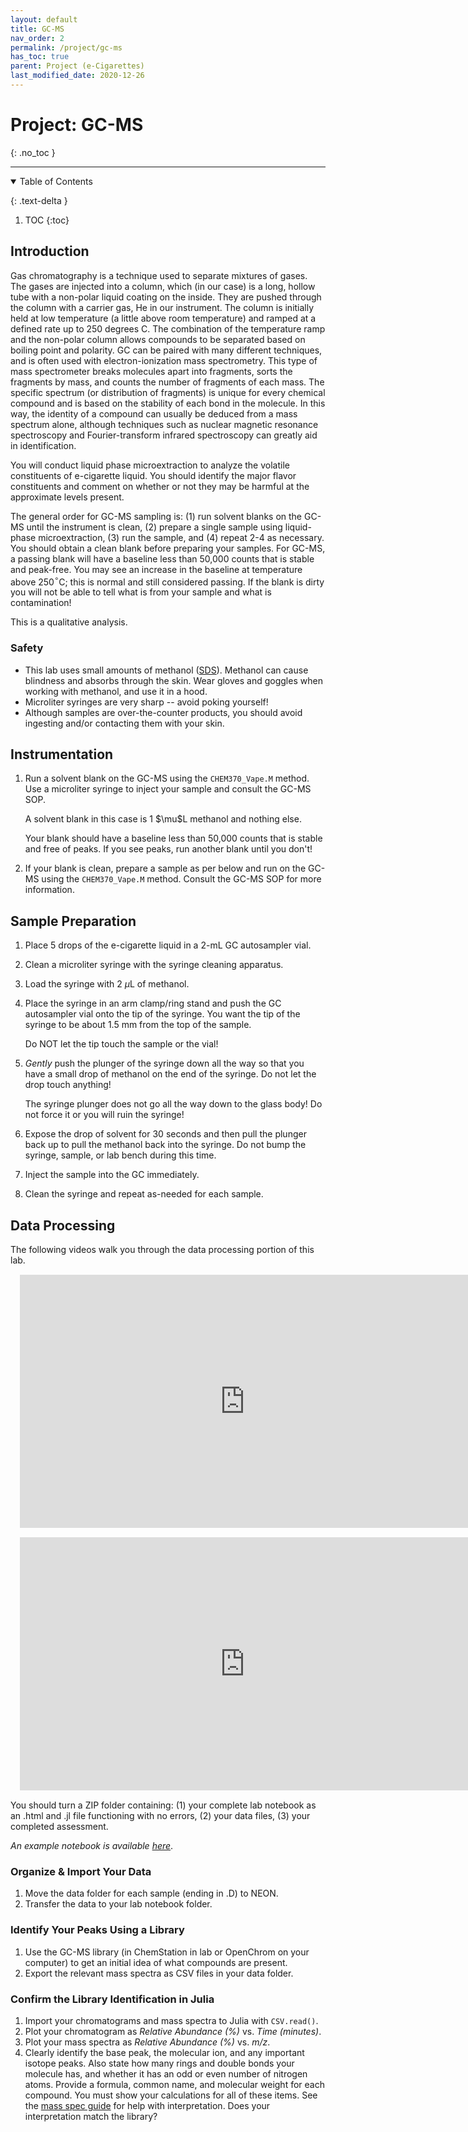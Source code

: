 ```yaml
---
layout: default
title: GC-MS
nav_order: 2
permalink: /project/gc-ms
has_toc: true
parent: Project (e-Cigarettes)
last_modified_date: 2020-12-26
---
```


# Project: GC-MS
{: .no_toc  }

----

<details open markdown="block">
  <summary>
  Table of Contents
  </summary>

  {: .text-delta }
1. TOC
{:toc}
</details>

## Introduction

Gas chromatography is a technique used to separate mixtures of gases.  The gases are injected into a column, which (in our case) is a long, hollow tube with a non-polar liquid coating on the inside.  They are pushed through the column with a carrier gas, He in our instrument.  The column is initially held at low temperature (a little above room temperature) and ramped at a defined rate up to 250 degrees C.  The combination of the temperature ramp and the non-polar column allows compounds to be separated based on boiling point and polarity.  GC can be paired with many different techniques, and is often used with electron-ionization mass spectrometry.  This type of mass spectrometer breaks molecules apart into fragments, sorts the fragments by mass, and counts the number of fragments of each mass.  The specific spectrum (or distribution of fragments) is unique for every chemical compound and is based on the stability of each bond in the molecule.  In this way, the identity of a compound can usually be deduced from a mass spectrum alone, although techniques such as nuclear magnetic resonance spectroscopy and Fourier-transform infrared spectroscopy can greatly aid in identification.

You will conduct liquid phase microextraction to analyze the volatile constituents of e-cigarette liquid.  You should identify the major flavor constituents and comment on whether or not they may be harmful at the approximate levels present.

The general order for GC-MS sampling is: (1) run solvent blanks on the GC-MS until the instrument is clean,  (2) prepare a single sample using liquid-phase microextraction, (3) run the sample, and (4) repeat 2-4 as necessary.  You should obtain a clean blank before preparing your samples.  For GC-MS, a passing blank will have a baseline less than 50,000 counts that is stable and peak-free.  You may see an increase in the baseline at temperature above 250$^{\circ}$C; this is normal and still considered passing.  If the blank is dirty you will not be able to tell what is from your sample and what is contamination!  

This is a qualitative analysis.

### Safety 

- This lab uses small amounts of methanol ([SDS](http://www.sciencelab.com/msds.php?msdsId=9927227)).  Methanol can cause blindness and absorbs through the skin.  Wear gloves and goggles when working with methanol, and use it in a hood.  
- Microliter syringes are very sharp -- avoid poking yourself!
- Although samples are over-the-counter products, you should avoid ingesting and/or contacting them with your skin.

## Instrumentation 

1. Run a solvent blank on the GC-MS using the `CHEM370_Vape.M` method.  Use a microliter syringe to inject your sample and consult the GC-MS SOP.

    <div class="tip">
      A solvent blank in this case is 1 $\mu$L methanol and nothing else.

    Your blank should have a baseline less than 50,000 counts that is stable and free of peaks.  If you see peaks, run another blank until you don't!
    </div>

2. If your blank is clean, prepare a sample as per below and run on the GC-MS using the `CHEM370_Vape.M` method.  Consult the GC-MS SOP for more information.

## Sample Preparation

1. Place 5 drops of the e-cigarette liquid in a 2-mL GC autosampler vial.
1. Clean a microliter syringe with the syringe cleaning apparatus.
1. Load the syringe with 2 $\mu$L of methanol.
1. Place the syringe in an arm clamp/ring stand and push the GC autosampler vial onto the tip of the syringe.  You want the tip of the syringe to be about 1.5 mm from the top of the sample.

    <div class="warning">
    Do NOT let the tip touch the sample or the vial!
    </div>

1. *Gently* push the plunger of the syringe down all the way so that you have a small drop of methanol on the end of the syringe.  Do not let the drop touch anything!

    <div class="warning">
    The syringe plunger does not go all the way down to the glass body!  Do not force it or you will ruin the syringe!
    </div>

1. Expose the drop of solvent for 30 seconds and then pull the plunger back up to pull the methanol back into the syringe.  Do not bump the syringe, sample, or lab bench during this time.
1. Inject the sample into the GC immediately.
1. Clean the syringe and repeat as-needed for each sample.

## Data Processing

The following videos walk you through the data processing portion of this lab.

<iframe src="https://wcu.hosted.panopto.com/Panopto/Pages/Embed.aspx?id=7d2b5841-5888-453d-9173-ac6300e32d05&autoplay=false&offerviewer=true&showtitle=true&showbrand=false&start=0&interactivity=all" height="405" width="720" frameBorder = "0" style="border: 0px solid #464646; display: block; margin: 15px;" allowfullscreen allow="autoplay"></iframe>


<iframe src="https://wcu.hosted.panopto.com/Panopto/Pages/Embed.aspx?id=d8e961a2-7075-437e-815e-ac6300e32d6d&autoplay=false&offerviewer=true&showtitle=true&showbrand=false&start=0&interactivity=all" height="405" width="720" frameBorder = "0" style="border: 0px solid #464646; display: block; margin: 15px;" allowfullscreen allow="autoplay"></iframe>


<div class = "tip">
You should turn a ZIP folder containing:  (1) your complete lab notebook as an .html and .jl file functioning with no errors, (2) your data files, (3) your completed assessment.
</div>

*An example notebook is available [here](https://alphonse.github.io/chem370/notebooks/good-example/)*.

### Organize & Import Your Data

1. Move the data folder for each sample (ending in .D) to NEON. 
1. Transfer the data to your lab notebook folder.

### Identify Your Peaks Using a Library

1. Use the GC-MS library (in ChemStation in lab or OpenChrom on your computer) to get an initial idea of what compounds are present.
1. Export the relevant mass spectra as CSV files in your data folder.

### Confirm the Library Identification in Julia

1. Import your chromatograms and mass spectra to Julia with `CSV.read()`.
1. Plot your chromatogram as *Relative Abundance (%)* vs. *Time (minutes)*.
1. Plot your mass spectra as *Relative Abundance (%)* vs. *m/z*.
1. Clearly identify the base peak, the molecular ion, and any important isotope peaks.  Also state how many rings and double bonds your molecule has, and whether it has an odd or even number of nitrogen atoms.  Provide a formula, common name, and molecular weight for each compound.  You must show your calculations for all of these items.  See the [mass spec guide](/chem370/guides/mass-spec) for help with interpretation.  Does your interpretation match the library?

